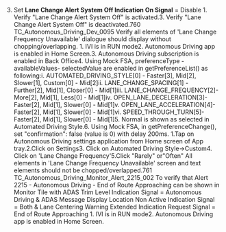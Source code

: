 3. Set **Lane Change Alert System Off Indication On Signal** = Disable 1. Verify "Lane Change Alert System Off" is activated.3. Verify "Lane Change Alert System Off" is deactivated.760 TC_Autonomous_Driving_Dev_0095 Verify all elements of 'Lane Change Frequency Unavailable' dialogue should display without chopping/overlapping. 1. IVI is in RUN mode2. Autonomous Driving app is enabled in Home Screen.3. Autonomous Driving subscription is enabled in Back Office4. Using Mock FSA, preferenceType - availableValues- selectedValue are enabled in getPreferenceList() as following:i. AUTOMATED_DRIVING_STYLE[0] - Faster[3], Mid[2], Slower[1], Custom[0] - Mid[2]ii. LANE_CHANGE_SPACING[1] - Further[2], Mid[1], Closer[0] - Mid[1]iii. LANE_CHANGE_FREQUENCY[2]- More[2], Mid[1], Less[0] - Mid[1]iv. OPEN_LANE_DECELERATION[3]- Faster[2], Mid[1], Slower[0] - Mid[1]v. OPEN_LANE_ACCELERATION[4]- Faster[2], Mid[1], Slower[0] - Mid[1]vi. SPEED_THROUGH_TURN[5]- Faster[2], Mid[1], Slower[0] - Mid[1]5. Normal is shown as selected in Automated Driving Style.6. Using Mock FSA, in getPreferenceChange(), set "confirmation": false (value is 0) with delay 200ms. 1.Tap on Autonomous Driving settings application from Home screen of App tray.2.Click on Settings3. Click on Automated Driving Style->Custom4. Click on 'Lane Change Frequency'5.Click "Rarely" or"Often" All elements in 'Lane Change Frequency Unavailable' screen and text elements should not be chopped/overlapped.761 TC_Autonomous_Driving_Monitor_Alert_2215_002 To verify that Alert 2215 - Autonomous Driving - End of Route Approaching can be shown in Monitor Tile with ADAS Trim Level Indication Signal = Autonomous Driving & ADAS Message Display Location Non Active Indication Signal = Both & Lane Centering Warning Extended Indication Request Signal = End of Route Approaching 1. IVI is in RUN mode2. Autonomous Driving app is enabled in Home Screen.